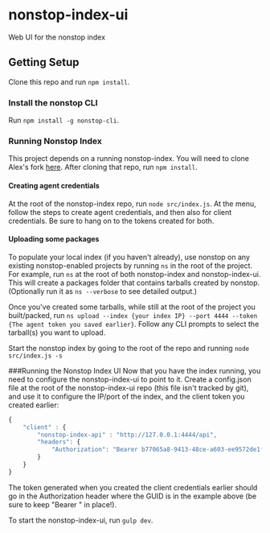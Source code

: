 # nonstop-index-ui
Web UI for the nonstop index

## Getting Setup
Clone this repo and run `npm install`.

### Install the nonstop CLI
Run `npm install -g nonstop-cli`.

### Running Nonstop Index
This project depends on a running nonstop-index. You will need to clone Alex's fork [here](https://github.com/arobson/nonstop-index). After cloning that repo, run `npm install`.

#### Creating agent credentials
At the root of the nonstop-index repo, run `node src/index.js`. At the menu, follow the steps to create agent credentials, and then also for client credentials. Be sure to hang on to the tokens created for both.

#### Uploading some packages
To populate your local index (if you haven't already), use nonstop on any existing nonstop-enabled projects by running `ns` in the root of the project. For example, run `ns` at the root of both nonstop-index and nonstop-index-ui. This will create a packages folder that contains tarballs created by nonstop. (Optionally run it as `ns --verbose` to see detailed output.)

Once you've created some tarballs, while still at the root of the project you built/packed, run `ns upload --index {your index IP} --port 4444 --token {The agent token you saved earlier}`. Follow any CLI prompts to select the tarball(s) you want to upload.

Start the nonstop index by going to the root of the repo and running `node src/index.js -s`

###Running the Nonstop Index UI
Now that you have the index running, you need to configure the nonstop-index-ui to point to it. Create a config.json file at the root of the nonstop-index-ui repo (this file isn't tracked by git), and use it to configure the IP/port of the index, and the client token you created earlier:

```javascript
{
	"client" : {
		"nonstop-index-api" : "http://127.0.0.1:4444/api",
		"headers": {
			"Authorization": "Bearer b77065a8-9413-48ce-a603-ee9572de1f36"
		}
	}
}
```
The token generated when you created the client credentials earlier should go in the Authorization header where the GUID is in the example above (be sure to keep "Bearer " in place!).

To start the nonstop-index-ui, run `gulp dev`.
